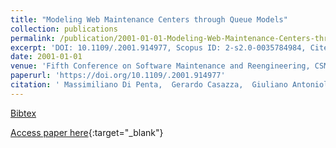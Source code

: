 ```yaml
---
title: "Modeling Web Maintenance Centers through Queue Models"
collection: publications
permalink: /publication/2001-01-01-Modeling-Web-Maintenance-Centers-through-Queue-Models
excerpt: 'DOI: 10.1109/.2001.914977, Scopus ID: 2-s2.0-0035784984, Cited by: 19'
date: 2001-01-01
venue: 'Fifth Conference on Software Maintenance and Reengineering, CSMR 2001, Lisbon, Portugal, March 14-16, 2001'
paperurl: 'https://doi.org/10.1109/.2001.914977'
citation: ' Massimiliano Di Penta,  Gerardo Casazza,  Giuliano Antoniol,  Ettore Merlo, &quot;Modeling Web Maintenance Centers through Queue Models.&quot; Fifth Conference on Software Maintenance and Reengineering, CSMR 2001, Lisbon, Portugal, March 14-16, 2001, 2001.'
---
```

[Bibtex](https://dblp.org/rec/bib/conf/csmr/PentaCAM01)

[Access paper here](https://doi.org/10.1109/.2001.914977){:target="_blank"}
